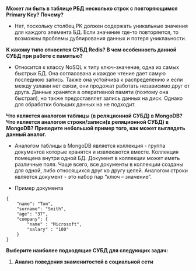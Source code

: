**Может ли быть в таблице РБД несколько строк с повторяющимся Primary Key? Почему?**

- Нет, поскольку столбец PK должен содержать уникальные значения для каждого элемента БД. Если значение где-то повторяется, то возможны проблемы дублирования данных и потеря униклаьности.

**К какому типо относится СУБД Redis? В чем особенность данной СУБД при работе с памятью?**

- Относится к классу NoSQL к типу ключ-значение, одна из самых быстрых БД. Она согласована и каждое чтение дает самую последнюю запись. Также она устойчива к распределению и если между узлами нет связи, они продожат работать независимо друг от друга. Данные хранятся в оперативной памяти (поэтому она быстрая), но также предоставялет запись данных на диск. Однако для обработки больших данных на не подходит.

**Что является аналогом таблицы (в реляционной СУБД) в MongoDB?
Что является аналогом строки/записи(в реляционной СУБД) в MongoDB? Приведите небольшой пример того, как может выглядеть данный аналог.**

- Аналогом таблицы в MongoDB является коллекция - группа документов которые хранятся и извлекаются вместе. Коллекция помещена внутри одной БД. Документ в коллекции может иметь различные поля. Чаще всего, все документы в коллекции созданы для одной, либо относящихся друг ко другу целей. Аналогом строки является документ - это набор пар “ключ – значение”.

- Пример документа

```
{
    "name": "Tom",
    "surname": "Smith",
    "age": "37",
    "company": {
        "name" : "Microsoft",
        "salary" : "100"
    }
}
```

**Выберите наиболее подходящие СУБД для следующих задач:**

1. **Анализ поведения знаменитостей в социальной сети**

